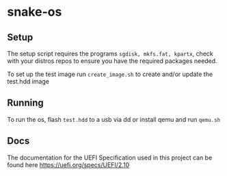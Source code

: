 # snake-os

## Setup
The setup script requires the programs `sgdisk, mkfs.fat, kpartx`, 
check with your distros repos to ensure you have the required packages needed.

To set up the test image run `create_image.sh` to create and/or update the test.hdd image

## Running
To run the os, flash `test.hdd` to a usb via dd or install qemu and run `qemu.sh`

## Docs
The documentation for the UEFI Specification used in this project can be found here https://uefi.org/specs/UEFI/2.10
